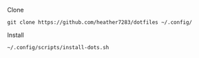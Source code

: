 Clone
```
git clone https://github.com/heather7283/dotfiles ~/.config/
```
Install
```
~/.config/scripts/install-dots.sh
```
